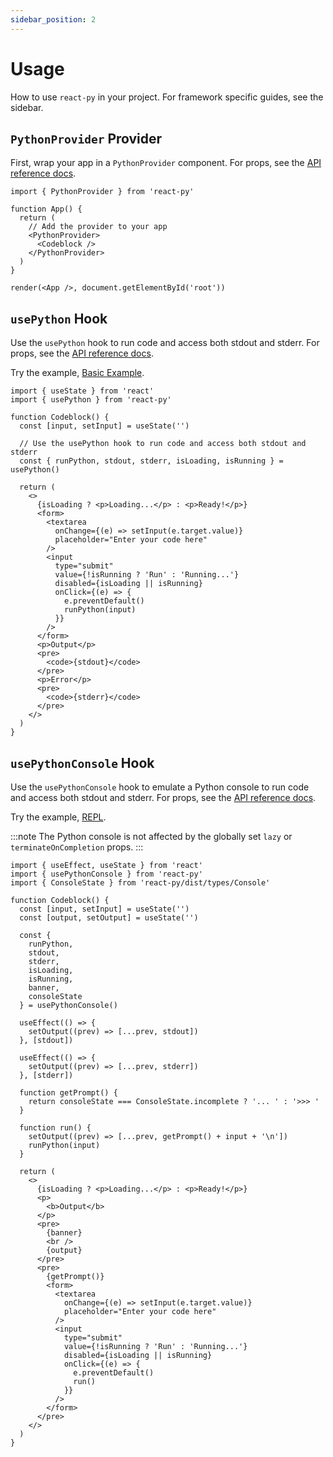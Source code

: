 ```yaml
---
sidebar_position: 2
---
```


# Usage

How to use `react-py` in your project. For framework specific guides, see the sidebar.

## `PythonProvider` Provider

First, wrap your app in a `PythonProvider` component. For props, see the [API reference docs](../introduction/api-reference#pythonprovider).

```tsx
import { PythonProvider } from 'react-py'

function App() {
  return (
    // Add the provider to your app
    <PythonProvider>
      <Codeblock />
    </PythonProvider>
  )
}

render(<App />, document.getElementById('root'))
```

## `usePython` Hook

Use the `usePython` hook to run code and access both stdout and stderr. For props, see the [API reference docs](../introduction/api-reference#usepython-and-usepythonconsole-hooks).

Try the example, [Basic Example](../examples/basic-example.md).

```tsx
import { useState } from 'react'
import { usePython } from 'react-py'

function Codeblock() {
  const [input, setInput] = useState('')

  // Use the usePython hook to run code and access both stdout and stderr
  const { runPython, stdout, stderr, isLoading, isRunning } = usePython()

  return (
    <>
      {isLoading ? <p>Loading...</p> : <p>Ready!</p>}
      <form>
        <textarea
          onChange={(e) => setInput(e.target.value)}
          placeholder="Enter your code here"
        />
        <input
          type="submit"
          value={!isRunning ? 'Run' : 'Running...'}
          disabled={isLoading || isRunning}
          onClick={(e) => {
            e.preventDefault()
            runPython(input)
          }}
        />
      </form>
      <p>Output</p>
      <pre>
        <code>{stdout}</code>
      </pre>
      <p>Error</p>
      <pre>
        <code>{stderr}</code>
      </pre>
    </>
  )
}
```

## `usePythonConsole` Hook

Use the `usePythonConsole` hook to emulate a Python console to run code and access both stdout and stderr. For props, see the [API reference docs](../introduction/api-reference#usepython-and-usepythonconsole-hooks).

Try the example, [REPL](../examples/repl.mdx).

:::note
The Python console is not affected by the globally set `lazy` or `terminateOnCompletion` props.
:::

```tsx
import { useEffect, useState } from 'react'
import { usePythonConsole } from 'react-py'
import { ConsoleState } from 'react-py/dist/types/Console'

function Codeblock() {
  const [input, setInput] = useState('')
  const [output, setOutput] = useState('')

  const {
    runPython,
    stdout,
    stderr,
    isLoading,
    isRunning,
    banner,
    consoleState
  } = usePythonConsole()

  useEffect(() => {
    setOutput((prev) => [...prev, stdout])
  }, [stdout])

  useEffect(() => {
    setOutput((prev) => [...prev, stderr])
  }, [stderr])

  function getPrompt() {
    return consoleState === ConsoleState.incomplete ? '... ' : '>>> '
  }

  function run() {
    setOutput((prev) => [...prev, getPrompt() + input + '\n'])
    runPython(input)
  }

  return (
    <>
      {isLoading ? <p>Loading...</p> : <p>Ready!</p>}
      <p>
        <b>Output</b>
      </p>
      <pre>
        {banner}
        <br />
        {output}
      </pre>
      <pre>
        {getPrompt()}
        <form>
          <textarea
            onChange={(e) => setInput(e.target.value)}
            placeholder="Enter your code here"
          />
          <input
            type="submit"
            value={!isRunning ? 'Run' : 'Running...'}
            disabled={isLoading || isRunning}
            onClick={(e) => {
              e.preventDefault()
              run()
            }}
          />
        </form>
      </pre>
    </>
  )
}
```
